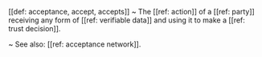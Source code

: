 [[def: acceptance, accept, accepts]]
~ The [[ref: action]] of a [[ref: party]] receiving any form of [[ref: verifiable data]] and using it to make a [[ref: trust decision]].

~ See also: [[ref: acceptance network]].

